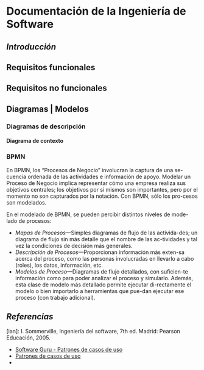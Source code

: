 # Documentación de la Ingeniería de Software

## ***Introducción***

## Requisitos funcionales

## Requisitos no funcionales


## Diagramas | Modelos

### Diagramas de descripción

#### Diagrama de contexto

### BPMN

En  BPMN,  los  “Procesos  de  Negocio”  involucran  la  captura  de  una  se-cuencia ordenada de las actividades e información de apoyo. Modelar un Proceso  de  Negocio  implica  representar  cómo  una  empresa  realiza  sus  objetivos centrales; los objetivos por si mismos son importantes, pero por el momento no son capturados por la notación. Con BPMN, sólo los pro-cesos son modelados. 

En el modelado de BPMN, se pueden percibir distintos niveles de mode-lado de procesos:

- _Mapas  de  Procesos_—Simples  diagramas  de  flujo  de  las  activida-des; un diagrama de flujo sin más detalle que el nombre de las ac-tividades y tal vez la condiciones de decisión más generales.  
- _Descripción  de  Procesos_—Proporcionan  información  más  exten-sa acerca del proceso, como las personas involucradas en llevarlo a cabo (roles), los datos, información, etc.
- _Modelos de Proceso_—Diagramas de flujo detallados, con suficien-te  información  como  para  poder  analizar  el  proceso  y  simularlo.  Además,  esta  clase  de  modelo  más  detallado  permite  ejecutar  di-rectamente  el  modelo  o  bien  importarlo  a  herramientas  que  pue-dan ejecutar ese proceso (con trabajo adicional).


<!-- ### BPMN

### Despliegue (Deployment diagram)


### Casos de uso
### Clases
### Objetos
### Actividad
### Estados
### Secuencia
### Componentes

### Paquetes -->

## ***Referencias***



<!-- Referencias de imagenes -->

<!-- Referencias de libros-->

[ian]: I. Sommerville, Ingeniería del software, 7th ed. Madrid: Pearson Educación, 2005.

<!-- Referencias de webs -->

- [Software Guru - Patrones de casos de uso](https://sg.com.mx/revista/6/patrones-casos-uso)
- [Patrones de casos de uso](http://blog.micayael.com/category/patrones-de-casos-de-uso/)
- 


